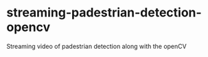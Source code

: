 # streaming-padestrian-detection-opencv
Streaming video of padestrian detection along with the openCV
